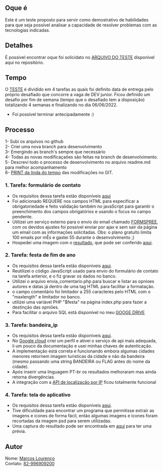 ## Oque é 
Este é um teste proposto para servir como demostrativo de habilidades para que seja possível analisar a capacidade de resolver problemas com as tecnologias indicadas.

## Detalhes
É possível encontrar oque foi solicidato no [ARQUIVO DO TESTE](https://github.com/skymarkos7/teste_junor_php/blob/master/REQUISITOS.pdf) disponível aqui no repositório.


## Tempo
O [TESTE](https://github.com/skymarkos7/teste_junor_php/blob/master/REQUISITOS.pdf) é dividido em 4 tarefas as quais foi definito data de entrega pelo próprio desafiado que concorre a vaga de DEV junior. Ficou definido um desafio por fim de semana (tempo que o desafiado tem a disposição) totalizando 4 semanas e finalizando no dia 06/06/2022.  
- Foi possível terminar antecipadamente :)


## Processo
1- Subi os arquivos no github  
2- Criei uma nova branch para desenvolvimento  
3- Emergindo as branch's sempre que necessário  
4- Todas as novas modificaçaões são feitas na branch de desenvolvimento.  
5- Descrevi todo o processo de desenvolvimento no arquivo readme.md para melhor acompanhamento  
6- [PRINT da linda do tempo](https://api.lourencoautopecas.com.br/captura.png)  das modificações no GIT.

### 1. Tarefa: formulário de contato  
- Os requisitos  dessa tarefa estão disponíveis [aqui](https://github.com/skymarkos7/teste_junor_php/blob/master/REQUISITOS.pdf)
- Foi adicionado REQUERE nos campos HTML para especificar a obrigatoriedade e feito validação também no javaScript para garantir o preenchimento dos campos obrigatórios e usando o focus no campo pendente.
- Utilizei um serviço externo para o envio do email chamado [
FORMSPREE](https://formspree.io/), com os devidos ajustes foi possível enviar por ajax e sem sair da página um email com as informações solicitadas. Obs: o plano gratuito limita 100 emails por mÊs e gastei 55 durante o desenvolvimento ;)
- Hospedei uma imagem com o [resultado](https://estoque.lourencoautopecas.com.br/Capturar.PNG), que pode ser conferido [aqui](https://estoque.lourencoautopecas.com.br/Capturar.PNG).

### 2. Tarefa: festa de fim de ano  
- Os requisitos  dessa tarefa estão disponíveis [aqui](https://github.com/skymarkos7/teste_junor_php/blob/master/REQUISITOS.pdf).
- Reutilizei o código JavaScript usado para envio do formulário de contato na tarefa anterior, e o fiz gravar os dados no banco.
- Utilizei o arquivo envia_comentario.php para buscar e listar as opnioes autores e datas já dentro de uma tag HTML para facilitar a formatação.
- o campo comentário foi limitador a 255 caracteres pelo HTML com o "maxlength" e limitador no banco.
- utilizei uma variável PHP "$festa" na página index.php para fazer a destinção das opniões.
- Para facilitar o arquivo SQL está disponível no meu [GOOGE DRIVE](https://drive.google.com/file/d/1UzH60zAq9agShJIl-CfHNvTlcjjhukOT/view?usp=sharing)

### 3. Tarefa: bandeira_ip
- Os requisitos  dessa tarefa estão disponíveis [aqui](https://github.com/skymarkos7/teste_junor_php/blob/master/REQUISITOS.pdf).
- No [Google cloud](https://cloud.google.com/) criei um perfil e ativei o serviço de api mais adequada, li um pouco da documentação e usei minhas chaves de autenticação.
- A implementação está correta e funcionando embora algumas cidades menores retornem imagem turisticas da cidade e não da bandeira (mesmo passando uma string BANDEIRA ou FLAG antes do nome da cidade). 
- Após inserir uma linguagem PT-br os resultados melhoraram mas ainda retorna divergências.
- A integração com a [API de localização por IP](http://ip-api.com) ficou totalmente funcional

### 4. Tarefa: tela do aplicativo
- Os requisitos  dessa tarefa estão disponíveis [aqui](https://github.com/skymarkos7/teste_junor_php/blob/master/REQUISITOS.pdf).
- Tive dificuldade para encontrar um programa que permitisse extrair as imagens e icones de forma fácil, então algumas imagens e icones foram recortadas da imagem psd para serem utilizadas.
- Uma captura do resultado pode ser encontrada em [aqui](https://api.lourencoautopecas.com.br/captura2.png) para ter uma prévia.


## Autor
Nome: [Marcos Lourenço](https://www.linkedin.com/in/skymarkos7/)    
Contato: [82-996909200](https://api.whatsapp.com/send?phone=5582996909200&text=oi%20Marcos%20te%20achei%20pelo%20git%20hub%20no%20projeto%20PHP%20junior)




